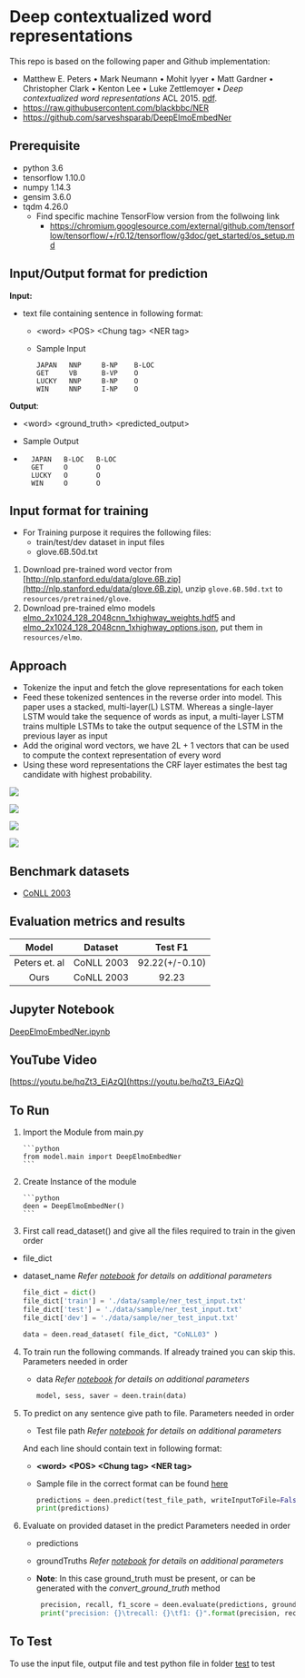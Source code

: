 # Deep contextualized word representations

This repo is based on the following paper and Github implementation:

*   Matthew E. Peters • Mark Neumann • Mohit Iyyer • Matt Gardner • Christopher Clark • Kenton Lee • Luke Zettlemoyer • *Deep contextualized word representations* ACL 2015. 
 [pdf](https://arxiv.org/pdf/1802.05365.pdf).
*   https://raw.githubusercontent.com/blackbbc/NER
*   https://github.com/sarveshsparab/DeepElmoEmbedNer

## Prerequisite
- python 3.6
- tensorflow 1.10.0
- numpy 1.14.3
- gensim 3.6.0
- tqdm 4.26.0
  - Find specific machine TensorFlow version from the follwoing link
    - https://chromium.googlesource.com/external/github.com/tensorflow/tensorflow/+/r0.12/tensorflow/g3doc/get_started/os_setup.md

## Input/Output format for prediction

**Input:**

- text file containing sentence in following format:
  
  - \<word\>  \<POS\>   \<Chung tag\>   \<NER tag\>
  
  - Sample Input
  
    ```
    JAPAN   NNP     B-NP    B-LOC
    GET     VB      B-VP    O
    LUCKY   NNP     B-NP    O
    WIN     NNP     I-NP    O
    ```

**Output**:

- \<word\>  \<ground_truth\>    \<predicted_output\>

- Sample Output

- ```
    JAPAN   B-LOC   B-LOC
    GET     O       O
    LUCKY   O       O
    WIN     O       O
  ```

## Input format for training

- For Training purpose it requires the following files:
  - train/test/dev dataset in input files
  - glove.6B.50d.txt
1. Download pre-trained word vector from [http://nlp.stanford.edu/data/glove.6B.zip](http://nlp.stanford.edu/data/glove.6B.zip), unzip `glove.6B.50d.txt` to `resources/pretrained/glove`.
2. Download pre-trained elmo models [elmo_2x1024_128_2048cnn_1xhighway_weights.hdf5](https://s3-us-west-2.amazonaws.com/allennlp/models/elmo/2x1024_128_2048cnn_1xhighway/elmo_2x1024_128_2048cnn_1xhighway_weights.hdf5) and [elmo_2x1024_128_2048cnn_1xhighway_options.json](https://s3-us-west-2.amazonaws.com/allennlp/models/elmo/2x1024_128_2048cnn_1xhighway/elmo_2x1024_128_2048cnn_1xhighway_options.json), put them in `resources/elmo`.

## Approach

- Tokenize the input and fetch the glove representations for each token
- Feed these tokenized sentences in the reverse order into model. This paper uses a stacked, multi-layer(L) LSTM. Whereas a single-layer LSTM would take the sequence of words as input, a multi-layer LSTM trains multiple LSTMs to take the output sequence of the LSTM in the previous layer as input
- Add the original word vectors, we have 2L + 1 vectors that can be used to compute the context representation of every word
- Using these word representations the CRF layer estimates the best tag candidate with highest probability.


![](./model/Model1.JPG)

![](./model/Model2.JPG)

![](./model/Model3.JPG)

![](./model/Model4.JPG)


## Benchmark datasets

- [CoNLL 2003](https://www.clips.uantwerpen.be/conll2003/ner/)

## Evaluation metrics and results

| Model  | Dataset    | Test F1 |
| :----: | :-------:  | :-----: | 
| Peters et. al | CoNLL 2003 | 92.22(+/-0.10)   |
| Ours          | CoNLL 2003 | 92.23   |

## Jupyter Notebook

[DeepElmoEmbedNer.ipynb](./notebook/DeepElmoEmbedNer.ipynb)

## YouTube Video

[https://youtu.be/hqZt3_EiAzQ](https://youtu.be/hqZt3_EiAzQ)


 ## To Run

 1. Import the Module from main.py

        ```python
        from model.main import DeepElmoEmbedNer
        ```
    
 2. Create Instance of the module

        ```python
        deen = DeepElmoEmbedNer()
        ```

 3. First call read_dataset() and give all the files required to train in the given order
   - file_dict
   - dataset_name
   *Refer [notebook](./notebook/DeepElmoEmbedNer.ipynb) for details on additional parameters*

        ```python
        file_dict = dict()
        file_dict['train'] = './data/sample/ner_test_input.txt'
        file_dict['test'] = './data/sample/ner_test_input.txt'
        file_dict['dev'] = './data/sample/ner_test_input.txt'
        
        data = deen.read_dataset( file_dict, "CoNLL03" )
        ```

 4. To train run the following commands. If already trained you can skip this.
    Parameters needed in order
    - data
    *Refer [notebook](./notebook/DeepElmoEmbedNer.ipynb) for details on additional parameters*
    
        ```python
        model, sess, saver = deen.train(data)
        ```

 5. To predict on any sentence give path to file.
    Parameters needed in order
    - Test file path
    *Refer [notebook](./notebook/DeepElmoEmbedNer.ipynb) for details on additional parameters*

    And each line should contain text in following format:
    - **\<word\>  \<POS\>   \<Chung tag\>   \<NER tag\>**
    - Sample file in the correct format can be found [here](data/sample/ner_test_input.txt)

        ```python
        predictions = deen.predict(test_file_path, writeInputToFile=False, model=model, sess=sess, saver=saver, trainedData=data['train'])
        print(predictions)
        ```

 6. Evaluate on provided dataset in the predict
    Parameters needed in order
    - predictions
    - groundTruths
    *Refer [notebook](./notebook/DeepElmoEmbedNer.ipynb) for details on additional parameters*
    - **Note**: In this case ground_truth must be present, or can be generated with the *convert_ground_truth* method 

      ```python
       precision, recall, f1_score = deen.evaluate(predictions, groundTruths)
       print("precision: {}\trecall: {}\tf1: {}".format(precision, recall, f1_score))
      ```

## To Test

To use the input file, output file and test python file in folder [test](./testcode) to test 